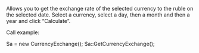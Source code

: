 Allows you to get the exchange rate of the selected currency to the ruble on the selected date. Select a currency, select a day, then a month and then a year and click “Calculate”.

Call example:

$a = new CurrencyExchange();
$a::GetCurrencyExchange();

